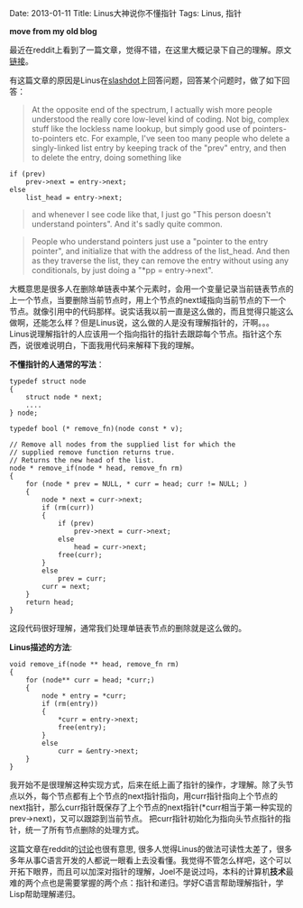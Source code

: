 Date: 2013-01-11
Title: Linus大神说你不懂指针
Tags: Linus, 指针

**move from my old blog**

最近在reddit上看到了一篇文章，觉得不错，在这里大概记录下自己的理解。原文[链接](http://wordaligned.org/articles/two-star-programming)。


有这篇文章的原因是Linus在[slashdot](http://meta.slashdot.org/story/12/10/11/0030249/linus-torvalds-answers-your-questions)上回答问题，回答某个问题时，做了如下回答：<br/>
>At the opposite end of the spectrum, I actually wish more people understood the really core low-level kind of coding. Not big, complex stuff like the lockless name lookup, but simply good use of pointers-to-pointers etc. For example, I've seen too many people who delete a singly-linked list entry by keeping track of the "prev" entry, and then to delete the entry, doing something like<br/>
>
    if (prev)
        prev->next = entry->next;
    else
        list_head = entry->next;

>and whenever I see code like that, I just go "This person doesn't understand pointers". And it's sadly quite common.

>People who understand pointers just use a "pointer to the entry pointer", and initialize that with the address of the list_head. And then as they traverse the list, they can remove the entry without using any conditionals, by just doing a "*pp = entry->next".

大概意思是很多人在删除单链表中某个元素时，会用一个变量记录当前链表节点的上一个节点，当要删除当前节点时，用上个节点的next域指向当前节点的下一个节点。就像引用中的代码那样。说实话我以前一直是这么做的，而且觉得只能这么做啊，还能怎么样？但是Linus说，这么做的人是没有理解指针的，汗啊。。。Linus说理解指针的人应该用一个指向指针的指针去跟踪每个节点。指针这个东西，说很难说明白，下面我用代码来解释下我的理解。

**不懂指针的人通常的写法**：<br/>

    typedef struct node
    {
        struct node * next;
        ....
    } node;

    typedef bool (* remove_fn)(node const * v);

    // Remove all nodes from the supplied list for which the 
    // supplied remove function returns true.
    // Returns the new head of the list.
    node * remove_if(node * head, remove_fn rm)
    {
        for (node * prev = NULL, * curr = head; curr != NULL; )
        {
            node * next = curr->next;  
            if (rm(curr))
            {
                if (prev)
                    prev->next = curr->next;
                else
                    head = curr->next;
                free(curr);
            }
            else
                prev = curr;
            curr = next;
        }
        return head;
    }

这段代码很好理解，通常我们处理单链表节点的删除就是这么做的。

**Linus描述的方法**:<br/>

    void remove_if(node ** head, remove_fn rm)
    {
        for (node** curr = head; *curr;)
        {
            node * entry = *curr;
            if (rm(entry))
            {
                *curr = entry->next;
                free(entry);
            }
            else
                curr = &entry->next;
        }
    }


我开始不是很理解这种实现方式，后来在纸上画了指针的操作，才理解。除了头节点以外，每个节点都有上个节点的next指针指向，用curr指针指向上个节点的next指针，那么curr指针既保存了上个节点的next指针(*curr相当于第一种实现的prev->next)，又可以跟踪到当前节点。 把curr指针初始化为指向头节点指针的指针，统一了所有节点删除的处理方式。

这篇文章在reddit的[讨论](http://www.reddit.com/r/programming/comments/168ruc/two_star_programming/)也很有意思, 很多人觉得Linus的做法可读性太差了，很多多年从事C语言开发的人都说一眼看上去没看懂。我觉得不管怎么样吧，这个可以开拓下眼界，而且可以加深对指针的理解，Joel不是说过吗，本科的计算机**技术**最难的两个点也是需要掌握的两个点：指针和递归。学好C语言帮助理解指针，学Lisp帮助理解递归。
